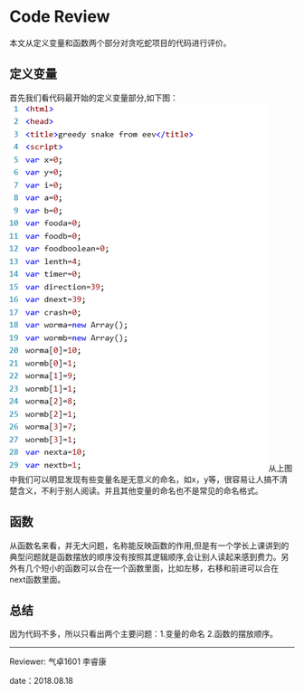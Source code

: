 # Code Review
本文从定义变量和函数两个部分对贪吃蛇项目的代码进行评价。
## 定义变量
首先我们看代码最开始的定义变量部分,如下图：![...](变量.PNG "...")
从上图中我们可以明显发现有些变量名是无意义的命名，如x，y等，很容易让人搞不清楚含义，不利于别人阅读。并且其他变量的命名也不是常见的命名格式。
## 函数
从函数名来看，并无大问题，名称能反映函数的作用,但是有一个学长上课讲到的典型问题就是函数摆放的顺序没有按照其逻辑顺序,会让别人读起来感到费力。另外有几个短小的函数可以合在一个函数里面，比如左移，右移和前进可以合在next函数里面。
## 总结
因为代码不多，所以只看出两个主要问题：1.变量的命名 2.函数的摆放顺序。
***
Reviewer: 气卓1601 李睿康

date：2018.08.18
